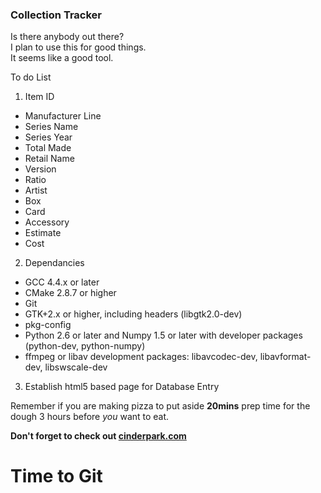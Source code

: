 ### Collection Tracker
Is there anybody out there?  
I plan to use this for good things.  
It seems like a good tool.

To do List 

1. Item ID
 -   Manufacturer	Line
 -   Series Name	
 -   Series	Year	
 -   Total Made	
 -   Retail	Name	
 -   Version	
 -   Ratio	
 -   Artist	
 -   Box	
 -   Card	
 -   Accessory	
 -   Estimate	
 -   Cost

2. Dependancies
 -   GCC 4.4.x or later
 -   CMake 2.8.7 or higher
 -   Git
 -   GTK+2.x or higher, including headers (libgtk2.0-dev)
 -   pkg-config
 -   Python 2.6 or later and Numpy 1.5 or later with developer packages (python-dev, python-numpy)
 -   ffmpeg or libav development packages: libavcodec-dev, libavformat-dev, libswscale-dev
3. Establish html5 based page for Database Entry



Remember if you are making pizza to put aside **20mins** prep time for the dough 3 hours before *you* want to eat.

**Don't forget to check out [cinderpark.com](http://cinderpark.com)**

# Time to Git
